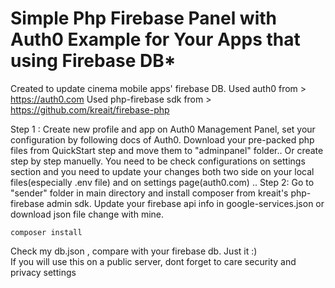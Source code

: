 
# Simple Php Firebase Panel with Auth0 Example for Your Apps that using Firebase DB*

 Created to update cinema mobile apps' firebase DB. 
 Used auth0 from > https://auth0.com
 Used php-firebase sdk from > https://github.com/kreait/firebase-php

 Step 1 : 
Create new profile and app on Auth0 Management Panel, set your configuration by following docs of Auth0. Download your pre-packed php files from QuickStart step and move them to "adminpanel" folder..
Or create step by step manuelly. You need to be check configurations on settings section and you need to update your changes both two side on your local files(especially .env file) and on settings page(auth0.com)
.. 
 Step 2:
Go to "sender" folder in main directory  and install composer from kreait's php-firebase admin sdk. Update your firebase api info in google-services.json or download json file change with mine.
```
composer install
```
Check my db.json , compare with your firebase db. Just it :)  
If you will use this  on a public server, dont forget to care security and privacy settings 

